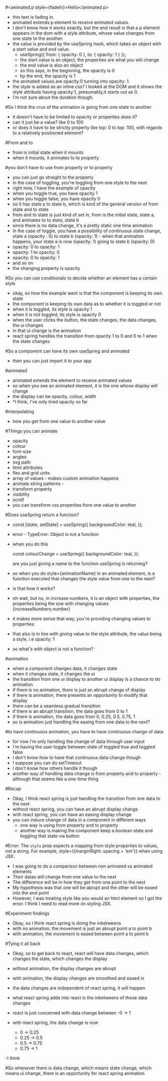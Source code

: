 #<animated.p style={fadeIn}>Hello</animated.p>
- this text is fading in. 
- animated extends p element to receive animated values.
- I don't know how it works exactly, but the end result is that a p element appears in the dom with a style attribute, whose value changes from one state to the another.
- the value is provided by the useSpring hook, which takes an object with a start value and end value.
    - useSpring({ from: { opacity: 0 }, to: { opacity: 1 } });
    - the start value is an object, the properties are what you will change
    - the end value is also an object
    - so this says, in the beginning, the opacity is 0
    - by the end, the opacity is 1
- the animated values are opacity:0 turning into opacity: 1.
- the style is added as an inline css? I looked at the DOM and it shows the style attribute having opacity:1, presumably,it starts out as 0. 
- I'm not sure about the duration though.

#So I think the crux of the animation is going from one state to another
- it doesn't have to be limited to opacity or properties does it?
- can it just be a value? like 0 to 100
- or does it have to be strictly property like top: 0 to top: 100, with regards to a relatively positioned element?

#From and to
- from is initial state when it mounts
- when it mounts, it animates to to property

#you don't have to use from property or to property
- you can just go straight to the property
- in the case of toggling, you're toggling from one style to the next
- right now, I have the example of opacity
- when you toggle true, you have opacity 1
- when you toggle false, you have opacity 0
- so it has state a to state b, which is kind of the general version of from state and to state
- from and to state is just kind of set in, from is the initial state, state a, and animates to to state, state b
- since there is no data change, it's a pretty static one time animation
- in the case of toggle, you have a possibility of continuous state change, state a (opacity : 0) to state b (opacity: 1) - when that animation happens, your state a is now (opacity: 1) going to state b (opacity: 0)
- opacity: 0 to opacity: 1
- opacity: 1 to opacity: 0
- opacity: 0 to opacity: 1
- and so on
- the changing property is opacity

#So you can use conditionals to decide whether an element has a certain style
- okay, so how the example went is that the component is keeping its own state
- the component is keeping its own data as to whether it is toggled or not
- when it is toggled, its style is opacity 1
- when it is not toggled, its style is opacity 0
- when the user clicks the button, the state changes, the data changes, the ui changes
- in that ui change is the animation
- react spring handles the transition from opacity 1 to 0 and 0 to 1 when the state changes

#So a component can have its own useSpring and animated
- then you can just import it to your app

#animated
- animated extends the element to receive animated values
- so when you see an animated element, it is the one whose display will change
- the display can be opacity, colour, width
- ^I think, I've only tried opacity so far

#interpolating
- how you get from one value to another value

#Things you can animate
- opacity
- colour
- font-size
- angles
- svg path
- html attributes
- flex and grid units
- array of values - makes custom animation happens
- animate string patterns - 
- transform property
- visibility
- scroll
- you can transform css properties from one value to another

#Does useSpring return a function?
- const [state, setState] = useSpring({
    backgroundColor: teal,
  });
- error - TypeError: Object is not a function
- when you do this

    const colourChange = useSpring({
    backgroundColor: teal,
  });

  are you just giving a name to the function useSpring is returning?

- so when you do style={animationName} in an animated.element, is a function executed that changes the style value from one to the next?
- is that how it works?
- oh wait, but no, in increase numbers, it is an object with properties, the properties being the one with changing values {increaseNumbers.number}
- it makes more sense that way, you're providing changing values to properties
- that also is in line with giving value to the style attribute, the value being a style, i.e opacity: 1
- so what's with object is not a function?

#animation
- when a component changes data, it changes state
- when it changes state, it changes the ui
- the transition from one ui display to another ui display is a chance to do animation
- if there is no animation, there is just an abrupt change of display
- if there is animation, there presents an opportunity to modify that display
- there can be a seamless gradual transition
- if there is an abrupt transition, the data goes from 0 to 1
- if there is animation, the data goes from 0, 0.25, 0.5, 0.75, 1
- so is animation just handling the easing from one data to the next?

#to have continuous animation, you have to have continuous change of data
- for now I'm only handling the change of data through user input
- I'm having the user toggle between state of toggled true and toggled false
- I don't know how to have that continuous data change though
- I suppose you can do setTimeout
- I don't know how others handle it though
- another way of handling data change is from property and to property - although that seems like a one-time thing

#Recap
- Okay, I think react spring is just handling the transition from one data to the next
- without react spring, you can have an abrupt display change
- with react spring, you can have an easing display change
- you can induce change of data in a component in different ways
  - one way is using from property and to property
  - another way is making the component keep a boolean state and toggling that state via button

#Error: The `style` prop expects a mapping from style properties to values, not a string. For example, style={{marginRight: spacing + 'em'}} when using JSX.
- I was going to do a comparison between non animated vs animated elements
- Their datas will change from one value to the next
- The difference will be in how they get from one point to the next
- My hypothesis was that one will be abrupt and the other will be eased into the end point
- However, I was treating style like you would an html element so I got the error. I think I need to read more on styling JSX.

#Experiment findings
- Okay, so I think react spring is doing the inbetweens
- with no animation, the movement is just an abrupt point a to point b
- with animation, the movement is eased between point a to point b

#Tying it all back
- Okay, so to get back to react, react will have data changes, which changes the state, which changes the display
- without animation, the display changes are abrupt
- with animation, the display changes are smoothed and eased in
- the data changes are independent of react spring, it will happen
- what react spring adds into react is the inbetweens of those data changes
- react is just concerned with data change between 
  -0      -> 1

- with react spring, the data change is now 
  - 0     -> 0.25 
  - 0.25  -> 0.5 
  - 0.5   -> 0.75 
  - 0.75  -> 1

-I think

#So whenever there is data change, which means state change, which means ui change, there is an opportunity for react spring animation

